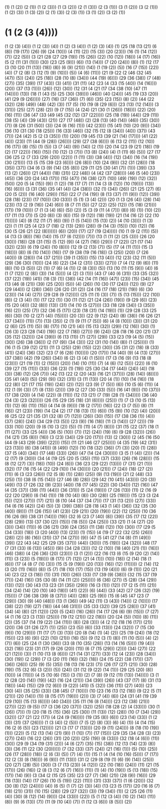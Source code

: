 (1)
(1 (2))
(2 (1))
(1 (2 (3)))
(1 (3 (2)))
(2 (1 (3)))
(2 (3 (1)))
(3 (1 (2)))
(3 (2 (1)))
(1 (2) (3))
(1 (3) (2))
(2 (1) (3))
(2 (3) (1))
(3 (1) (2))
(3 (2) (1))
# (1 (2 (3 (4))))
(1 (2 (3) (4)))
(1 (2 (3)) (4))
(1 (2) (3 (4)))
(1 (2) (3) (4))
(1)
(25 (18 (13 (21) (6 (8)) (19 (17)) (26) (9) (24 (10))) (4 (11) (2)) (15 (3)) (20 (23))) (16 (1) (14 (12)) (7)) (22 (5)))
(3 (21 (28 (27 (29 (19)) (15 (26)) (22) (10 (12)) (18))) (4 (17) (16)) (5 (2 (11 (31 (1)))) (30) (23 (25 (9))) (6)) (13 (14))) (7 (20 (24))) (8))
(1)
(12 (17 (3 (10 (20 (11 (13)) (18)) (8)) (6 (9) (21))) (14)) (1 (19 (2)) (5)) (16 (7 (15)) (22)) (4))
(7 (2 (8) (3 (12 (1) (9) (10))) (5)) (4 (6) (11)))
(21 (9 (22 (2 (46 (32 (45 (47)) (5)) (24)) (25 (18)) (28 (10 (8) (34))) (44 (19) (6)))) (29 (36 (38)) (7 (48) (27)) (35) (39)) (17 (43)) (3) (41)) (31 (11) (42 (23 (4 (33 (15 (40)) (14 (16)))) (20)) (37 (13 (1)))) (26)) (12) (30))
(12 (31 (4 (21 (17 (34 (38 (10) (47 (11 (14))))) (13)) (18 (1 (43 (5) (25 (30) (39)))) (46))) (40 (24))) (45 (19 (33 (20)) (41 (29 (9 (26))))) (27) (16) (37 (36)) (7) (6)) (35) (23 (15)) (8) (2)) (44 (22 (32)) (28) (49)) (48) (42) (3))
(17 (5) (10 (19 (8 (29 (6))) (23 (13) (12 (14))) (3 (31))) (25) (27) (28) (2)) (9 (7 (15)) (4 (24) (21 (30 (1 (26))) (18)))) (22) (20) (16) (11))
(36 (47 (33 (49 (45 (32 (12) (37 (22))))) (25 (18 (19)) (44)) (29 (11)) (38 (5) (4)) (39 (43)) (21)) (27 (17 (48)) (2) (28 (13) (40 (14)) (46)) (35) (30)) (7)) (8 (26 (31 (50)) (3)) (24 (6 (16) (1))) (42 (23))) (15 (41) (10) (20 (9))) (34))
(36 (10 (31 (30 (18 (25))) (16 (33) (46)) (32 (15 (12 (8 (34))) (40)) (37)) (43 (7))) (24 (42) (5 (2 (3 (35))) (1)) (20)) (19 (45 (13 (39 (21 (14) (17)))) (41 (22) (4))) (23)) (11 (44 (9 (28)) (26)))) (29) (27 (38 (6))))
(6 (13 (2 (11)) (12 (10)) (16 (17)) (8) (15) (1) (5)) (3 (7 (4)) (9)) (14))
(2 (1))
(20 (14 (23 (9 (21) (18)) (19 (2) (17 (22))) (16)) (15)) (10 (12) (3 (7))) (13 (8) (24)) (4) (1 (11) (6) (5)))
(27 (17 (36 (25 (2 (7 (33 (29) (20)) (22))) (1 (11) (3)) (38 (4))) (12) (34)) (16 (14 (19)) (30 (21)))) (13 (5 (15 (39 (23 (6)))) (26 (8))) (10) (24 (9))) (32 (31 (28))) (18 (35)) (37))
(34 (6 (3 (9) (14) (35 (8))) (29 (11 (25 (30 (41 (7)) (1))) (39)) (33 (13 (2) (26))) (21 (44))) (18) (31)) (22 (48)) (4 (42 (37 (28)))) (46 (5 (40 (23)) (45)) (36 (20 (24 (43 (17))) (15) (47)) (16 (38) (27) (10)) (49) (19)) (12) (32)) (50))
(20 (5 (4 (15)) (9)) (1 (2)) (18 (17 (7) (11 (14 (3 (8 (12)) (10 (19)))) (13)) (16) (6))))
(3 (31 (36) (35 (41 (4)) (24 (38))) (32 (1) (34)) (26)) (21 (25 (27) (6) (20 (5 (2))) (16 (40) (29))) (15)) (22 (7 (14 (19)) (8 (13 (37) (11 (9))) (12)) (39)) (28 (18) (23)) (17 (10))) (30 (33)))
(5 (1) (3 (4) (2)))
(20 (1 (3 (26 (4)) (28) (14) (23)) (13 (2 (9 (16)) (24) (6))) (8 (7 (11 (5)) (27 (22) (25) (12)) (15 (18) (21)))) (17)) (19 (10)))
(7 (1 (3 (4) (6)) (5)) (2))
(5 (3 (9 (11 (4 (7))) (8)) (6) (1)) (10) (2))
(17 (11 (13 (7)) (5 (20 (8)) (3) (6)) (15) (9 (12)) (18) (19)) (21 (14 (16 (2) (22 (10 (1)))))) (4))
(8 (12 (11 (7) (6)) (9)) (1 (5 (14))) (15 (13) (2)) (4 (10 (3))))
(1 (3) (2))
(1 (11 (25 (4 (23 (7 (18) (2 (13) (29)) (28)) (9 (14 (3) (15))) (10) (12)) (16 (30 (5 (26 (21 (22 (8))))))) (6)) (20)) (17) (27 (19 (24)))))
(10 (1 (9 (2 (11)) (5)) (4 (13 (3 (8))) (16) (14)) (15 (17 (6 (12)))) (7)))
(13 (1 (11 (2) (25 (3))) (26 (20 (30))) (18)) (28 (31 (15) (5 (12) (9)) (4 (27) (16)) (29))) (7 (22)) (21 (17 (14) (32)) (23)) (6 (19 (24)) (10 (8))))
(12 (9 (2 (13) (7)) (5) (17 (4 (11 (1))) (15 (3 (18)))) (8)) (6 (10 (14))) (16))
(17 (9 (38 (19 (16 (18)) (3 (25)) (20)) (7 (26 (40))) (8 (28))) (14 (37 (21))) (39 (1 (35))) (15) (13 (4))) (12 (23) (32 (11 (5))) (29) (36 (30) (10))) (24 (6) (22) (34 (2 (31)) (33)) (27)))
(7 (4 (12 (9) (6)) (11) (8)) (10 (3 (5))) (2) (1))
(7 (6) (4 (1)) (2 (8 (3))) (5))
(13 (10 (11 (15 (9))) (4)) (6 (1 (7 (12)) (2 (8)) (3)) (14 (5))))
(4 (2) (3 (1)))
(43 (7 (40 (6 (31)) (33 (35 (32)) (37 (22) (19)) (41)) (18 (3) (1)) (38)) (42 (14 (11 (16)) (47)) (23)) (15) (34)) (45 (13 (46 (8 (21)) (39) (25 (20)) (5))) (4) (26)) (10 (30 (17 (24))) (12)) (9) (27 (29 (44))) (2 (28)) (36))
(26 (20 (31 (2)) (24 (16 (17 (18) (21)) (19)) (6) (30 (23))) (14 (4) (27)) (29 (28 (9 (12))))) (25 (11 (1) (3)) (7)) (5 (13 (15))) (22 (10)) (8))
(2 (3 (4)) (1))
(17 (22 (1)) (30 (11 (12) (21 (24 (26)) (19))) (9 (29 (6)) (23) (15 (20 (4))) (32 (8))) (13)) (31) (14 (10 (5 (27)))) (33 (18 (28 (34)) (3 (35))) (16) (2)) (25) (7))
(32 (36 (5 (17)) (23) (18 (31) (14 (19))) (1)) (29 (28 (33 (25 (6)) (30) (10 (2 (27) (4)) (15))))) (20 (3)) (22 (9 (12) (24)) (8) (38)) (16 (26 (21 (37 (34))) (11)) (7)) (13) (35))
(2 (1) (9 (11 (7 (5))) (6) (4 (8 (10))) (3)))
(31 (20 (2 (6)) (25 (11) (5)) (8) (17)) (10 (21) (4)) (15 (13 (32)) (29)) (12 (16)) (30) (1) (26 (3) (23 (28 (14)) (19)) (22 (7 (18)) (27))) (9) (24))
(28 (18 (16 (20 (21) (37 (35 (12) (32)))) (24 (39))) (6 (13 (11)) (7) (27)) (29)) (33 (23 (19 (4 (5) (15)) (30)) (26) (38 (36))) (2 (17 (9)) (34 (3))) (22 (31 (10 (14)) (8)) (1 (25)))))
(1)
(16 (1 (5 (39 (12) (21)) (11 (3 (25)) (29) (15)) (22) (30)) (35 (31 (2) (18) (8 (33) (41)) (24)) (36) (32) (23 (7 (6 (28) (10))))) (20 (17))) (14 (40) (9) (4 (13) (27))) (37 (38)) (42) (19 (26)) (34))
(6 (2) (3 (4) (1 (5))))
(17 (3 (16 (9) (13 (18 (8 (23)))) (21 (19 (1)) (2 (15)))) (20)) (14) (10 (11)) (7) (4 (6) (12 (5))) (22))
(6 (10 (39 (27 (15 (11))) (33)) (36 (23) (1) (19)) (25 (30 (34 (17 (44)) (24)) (4)) (18 (3)) (38) (12) (26 (7))) (42 (13 (22 (2 (20 (43) (16 (21 (37)))) (28) (14)) (8))))) (35 (41 (40) (5)) (29) (9)) (32) (31))
(3 (11 (13)) (20 (4 (1)) (10) (14 (16)) (18 (22 (8)) (21 (17 (15) (19)) (24)) (2)) (12)) (23 (9) (7 (5))) (6))
(10 (5 (6) (11)) (4 (12 (1 (9) (3)) (7) (8 (13)) (2))))
(39 (2 (27 (30 (33) (5))) (16 (41 (9))) (10 (37))) (17 (38 (20)) (4 (14) (22)) (8 (11))) (12 (13 (21) (7 (19) (28 (1) (34))))) (36 (40 (24 (3) (23 (32))))) (26 (15 (29 (35 (18) (31 (6))))) (25)))
(1)
(7 (3 (10 (5 (13) (1)) (12) (6) (11)) (15)) (4 (14 (8 (9)))) (18 (2 (17))) (16))
(22 (3 (7 (5)) (8) (11 (16)) (21 (23)) (19)) (14 (24 (2) (17 (18 (13) (1)) (6))) (15 (9)) (10 (12) (4)) (20)))
(6 (25 (22 (21 (35 (31 (32 (8) (7) (12))) (26)) (30) (15)) (17 (38 (36 (1)) (4))) (37) (28)) (24)) (34 (29 (13 (5))) (23 (9)) (16 (18)) (11 (3 (14))) (27 (2))) (19 (33) (10)) (20))
(9 (6 (10 (3 (2)) (5)) (1) (11) (4 (7) (8))))
(31 (15 (22 (37) (18 (1 (11 (27)) (33 (25 (4))) (36 (5) (10)) (7)) (12) (24)) (19) (6) (9 (28 (32))) (26)) (14 (21) (35 (8))) (16)) (3 (23) (34)) (29 (20 (17))) (13) (2 (30)))
(2 (45 (16 (50 (44 (9 (43 (29) (39)) (22))) (15)) (11 (21 (46 (27 (25))))) (4 (35 (19) (42 (31)) (23 (13))) (6) (38 (41))) (8 (49)) (12)) (10 (18 (32) (36)) (7) (3)) (20) (1) (28)) (37 (5 (40) (34)) (17 (48) (33)) (26)) (47 (14 (24 (30)))))
(3 (5 (1 (4)) (2)))
(14 (2 (17) (9 (30))) (34 (4 (19 (25 (20 (5 (35)) (11)) (37) (33)) (26) (16 (28)))) (15 (8 (12 (27) (3)) (18)) (10)) (24 (6))) (36 (23 (29 (22) (13)))) (7 (31) (21 (1))) (32))
(17 (16 (15 (4 (22 (29 (10)) (14 (30)))) (20 (21))) (7 (24)) (18) (27 (2)) (11)) (6 (3 (23 (26))) (12 (5 (8) (1)) (28)) (25)) (9) (13 (19)))
(21 (2 (48) (33 (25)) (1)) (38 (6 (15 (14))) (27 (46 (8) (28)) (29 (42 (10 (41)) (43)))) (20 (3)) (49)) (13 (7 (26 (32 (9) (23)) (40)) (18 (17 (45) (22)) (30 (34))) (12) (16)) (47 (4 (35 (37)) (39) (11) (44))) (36 (31))) (5 (24 (19))))
(7 (26 (13)) (11) (2 (16 (9 (22 (20 (29))) (6 (14) (1))) (18 (10 (4)) (8)) (30 (28)) (25 (19)))) (15 (23 (3 (24 (5)) (12)) (27))) (17) (21))
(8 (10 (44 (37 (34 (7))) (17 (31 (13 (2))) (27)) (33)) (14 (6 (16 (42)) (24) (5)) (3) (39)) (38)) (28 (18 (43 (1 (4)) (36)) (32 (35 (30 (40)) (9)))) (11 (26 (15)) (41 (23)) (29 (21)) (20) (19))) (22) (12 (25)))
(10 (36 (16 (26 (9)) (38 (31 (14)))) (19)) (32 (6 (23 (7 (40) (8)) (39)) (35 (17 (12 (22)) (28) (29)) (13) (37 (30 (2)) (15))) (18 (5))) (24 (25))) (33 (21) (1 (4 (27) (20 (3))) (34)) (11)))
(6 (36 (21) (39) (24 (35)) (11 (38) (12)) (10) (30)) (17 (29 (5 (34 (33)) (18)) (3 (20 (40)) (13) (23)) (1) (15)) (4 (19 (7 (22 (32 (25) (26))) (28)) (2)) (8) (16)) (31)) (37 (14 (27))) (9))
(47 (5 (41 (27 (14 (8) (11 (49))) (39)) (22 (43 (42 (25 (29 (35 (37))) (44)) (30))) (15 (19))) (24 (32))) (48 (17 (7 (31 (33) (6 (13)) (45))) (9)) (34 (28 (3))) (12 (2 (10)) (18 (40) (21) (1)) (16))) (46) (38)) (4 (26 (36) (20) (23))))
(3 (1 (2)))
(22 (16 (13 (6 (15 (9 (20 (2) (14)) (11)) (3 (23)) (5 (19)))) (8 (17)) (7) (12)) (21 (4 (1))) (10)) (18))
(2 (14) (18 (1 (6))) (17 (4 (8 (7 (10 (3))) (15 (5 (9 (19))) (20 (13)) (16)) (12) (11)))))
(2 (14) (12 (3 (20 (11) (16))) (8)) (5 (7) (18 (10) (17) (15)) (13 (19 (4)))) (6) (9 (1)))
(20 (21 (4) (23 (22 (3 (18)) (1)) (31) (10)) (26)) (33) (17 (39 (9) (38))) (32 (15 (37 (19 (7))) (24) (16)) (35 (30 (8) (14 (11 (2)) (25))))) (6 (36) (27)) (5 (28) (34 (29)) (13)) (12))
(30 (43 (13 (23 (31 (35)) (29))) (16 (3 (1))) (12)) (17 (2 (5 (11) (21)) (34 (24) (14) (20 (10) (40 (18))) (41) (22)) (6) (44)) (33 (42) (27 (26 (32) (19) (15)))) (7 (36 (38 (39) (8 (37))) (4))) (28)) (25 (9)))
(15 (6 (45 (47 (23 (7 (29))) (30) (9) (40 (48))) (13 (1 (36)) (49 (42 (11) (3 (43)) (14))) (2 (10)))) (17 (38) (22) (19) (27) (18)) (44 (46 (31)))) (35 (33 (32)) (39 (25 (28))) (37 (41) (34) (4) (8)) (21 (12))) (20) (5 (24)) (16) (26))
(14 (17 (26 (6) (9) (15))) (7 (27) (4 (1 (16 (23 (3 (13)) (25)))) (19 (12 (21))) (22 (18))) (20 (24 (5)) (10)) (8) (11)) (2))
(35 (37 (14 (19 (22) (34 (11))) (8)) (28 (3))) (4 (2 (12 (18 (16 (17)) (21)) (20)) (36 (31 (26 (27) (1)) (25)) (23 (5)) (6)) (33 (13))) (24 (32))) (7 (15 (30 (9))) (10 (29))))
(11 (17 (7) (3) (13)) (20 (8 (14) (1) (4) (2)) (25 (19 (24)) (18 (12 (15))) (23 (6) (9)) (22) (10) (21))) (16) (5))
(9 (12 (3 (1) (8)) (11 (10 (5))) (4) (2) (7)) (6))
(25 (24 (1 (30 (36)) (33 (8 (10 (35) (28)) (13 (14 (16 (5)))) (19 (4))) (32) (18)) (23) (31 (17) (9 (26 (20)) (11)) (6 (7 (15 (29))) (2)))) (34) (27)) (22 (21 (12))) (3))
(1 (10 (13 (8 (6)))) (21 (14 (31 (27)) (33) (12 (4 (23)) (28 (34))) (30) (19)) (2 (29)) (7 (3 (20 (11) (16)) (32) (18)) (24 (15 (22) (38 (17))) (37) (36)) (26))) (25) (9) (5) (35))
(18 (13 (16 (23) (7)) (26 (17 (27) (21)) (30) (28) (19)) (15 (32 (6) (3 (2))) (5)) (24)) (31 (12 (9 (22) (14 (1))) (29 (25 (20) (8)) (10))) (4 (11))))
(4 (5 (10 (6) (15)) (3 (1)) (2) (7 (8) (9 (12 (11) (13)) (14)))))
(3 (1 (2 (28 (20 (14)) (19)) (42) (16 (24 (21))) (34 (39)) (26)) (43 (37 (17) (8) (31 (13 (18))) (44) (15)) (29 (12 (6))) (9 (22)) (41)) (5 (32)) (36 (11)) (27) (40)) (23 (30) (4)) (35 (25) (33)) (38 (45) (7 (10))))
(10 (23 (16 (13 (12 (18)) (9 (22 (5 (11 (21))) (20 (14))) (1)) (8 (15 (17) (19)))) (2))) (3) (7 (4)) (6))
(24 (31 (41 (19 (39 (29 (10)) (15 (13 (6))))) (40 (34))) (35 (11 (16 (8 (14)))) (23 (12 (38) (21))) (27))) (22) (9 (5)) (17 (3 (36 (20 (37))) (32)) (25)) (18 (28 (2) (4 (33)))) (30 (1 (26)) (7)))
(1)
(20 (18 (5 (15) (36) (25 (30)) (11 (13)) (12) (28)) (10 (7 (34) (29)) (32))) (27 (21 (22 (17)) (4 (24 (9 (16))))) (19 (35 (8)) (6))) (23 (14) (33)) (1 (2 (3)) (31) (37 (26))))
(1 (3 (4)) (2 (5)))
(7 (5 (2) (8) (3)) (6) (4) (1))
(4 (14 (15) (16 (2 (6 (5)) (23 (12))))) (21 (3 (17 (7 (13)))) (20 (9 (11) (24)))) (8 (18 (10 (19)) (1))) (22))
(5 (12 (13 (14) (21) (9)) (1 (10) (7)) (17 (15))) (29 (35 (34 (28 (3) (23) (27)) (24)) (16 (22 (26)) (31) (20 (2))) (25) (19)) (8 (33))) (32 (18 (4 (6))) (11)) (30))
(29 (9 (34 (19 (31) (2))) (4 (6 (27) (35) (15) (38)) (12 (13 (14) (23) (8)) (3)) (36 (11 (22 (30 (20)))))) (7 (32 (33) (37) (24)) (21 (16) (1))) (5) (10) (25)) (26 (17 (28))) (18))
(2 (6 (3) (5)) (7) (4) (1))
(15 (1 (4 (14 (10 (16) (5)))) (7 (17)) (12 (2 (3) (8 (18)))) (6 (9))) (11 (13)))
(31 (2 (29 (8 (19 (1) (6) (9) (14)) (25))) (20 (27) (28) (5)) (30)) (3 (7 (13 (23)) (4 (12))) (22 (10 (18)) (24))) (11) (21 (15 (17))) (26) (16))
(2 (8 (3 (12 (6 (7) (16))) (11)) (1) (4) (10 (19))) (5 (13 (18)) (15) (17)) (14) (9))
(3 (34 (2 (15 (25 (35) (23 (27 (7) (36) (21)) (28 (9)) (16))) (29 (18 (13)) (14)) (17 (26) (10 (5 (19)) (22) (11))) (31) (33) (37)) (1 (6 (20))) (32 (30 (8) (12) (24))))) (4))
(6 (5) (1 (7) (2) (3)) (4))
(13 (23 (5 (17)) (20 (16 (6 (7) (18) (21)) (31)) (10 (15) (28)) (29 (27 (32)) (3)) (19 (34)) (1)) (2 (25 (26 (11) (4)) (30) (8 (12) (14) (9)))) (24 (33))) (22))
(5 (1 (12 (3 (4)) (10 (2) (14)) (11)) (8)) (9) (6 (13)) (7))
(11 (9 (10 (4)) (7)) (1 (12 (3 (6))) (8 (5))) (2))
